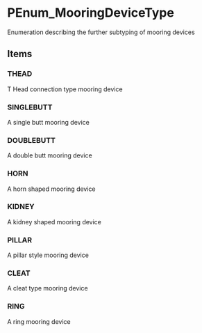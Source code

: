 # PEnum_MooringDeviceType

Enumeration describing the further subtyping of mooring devices
<!-- end of short definition -->


## Items

### THEAD
T Head connection type mooring device

### SINGLEBUTT
A single butt mooring device

### DOUBLEBUTT
A double butt mooring device

### HORN
A horn shaped mooring device

### KIDNEY
A kidney shaped mooring device

### PILLAR
A pillar style mooring device

### CLEAT
A cleat type mooring device

### RING
A ring mooring device
